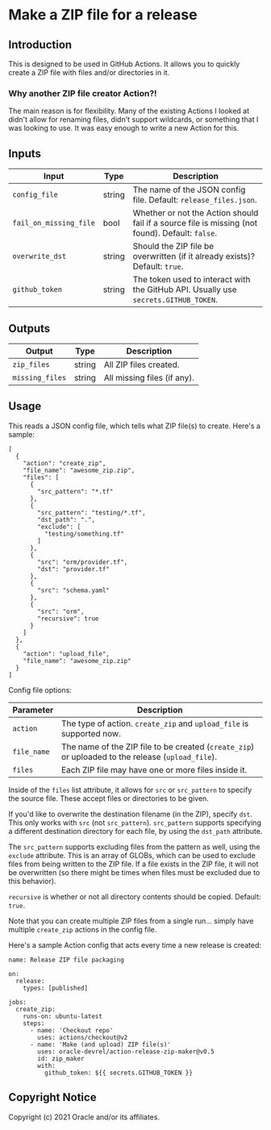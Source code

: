 # Make a ZIP file for a release

## Introduction
This is designed to be used in GitHub Actions.  It allows you to quickly create a ZIP file with files and/or directories in it.

### Why another ZIP file creator Action?!

The main reason is for flexibility.  Many of the existing Actions I looked at didn't allow for renaming files, didn't support wildcards, or something that I was looking to use.  It was easy enough to write a new Action for this.

## Inputs
| Input | Type | Description |
|-------|------|-------------|
| `config_file` | string | The name of the JSON config file.  Default: `release_files.json`. |
| `fail_on_missing_file` | bool | Whether or not the Action should fail if a source file is missing (not found).  Default: `false`. |
| `overwrite_dst` | string | Should the ZIP file be overwritten (if it already exists)?  Default: `true`. |
| `github_token` | string | The token used to interact with the GitHub API.  Usually use `secrets.GITHUB_TOKEN`. |

## Outputs
| Output | Type | Description |
|-------|------|-------------|
| `zip_files` | string | All ZIP files created. |
| `missing_files` | string | All missing files (if any). |
    
## Usage
This reads a JSON config file, which tells what ZIP file(s) to create.  Here's a sample:

```
[
  {
    "action": "create_zip",
    "file_name": "awesome_zip.zip",
    "files": [
      {
        "src_pattern": "*.tf"
      },
      {
        "src_pattern": "testing/*.tf",
        "dst_path": ".",
        "exclude": [
          "testing/something.tf"
        ]
      },
      {
        "src": "orm/provider.tf",
        "dst": "provider.tf"
      },
      {
        "src": "schema.yaml"
      },
      {
        "src": "orm",
        "recursive": true
      }
    ]
  },
  {
    "action": "upload_file",
    "file_name": "awesome_zip.zip"
  }
]
```

Config file options:

| Parameter | Description |
|-----------|-------------|
| `action` | The type of action.  `create_zip` and `upload_file` is supported now. |
| `file_name` | The name of the ZIP file to be created (`create_zip`) or uploaded to the release (`upload_file`). |
| `files` | Each ZIP file may have one or more files inside it. |

Inside of the `files` list attribute, it allows for `src` or `src_pattern` to specify the source file.  These accept files or directories to be given.

If you'd like to overwrite the destination filename (in the ZIP), specify `dst`.  This only works with `src` (not `src_pattern`).  `src_pattern` supports specifying a different destination directory for each file, by using the `dst_path` attribute.

The `src_pattern` supports excluding files from the pattern as well, using the `exclude` attribute.  This is an array of GLOBs, which can be used to exclude files from being written to the ZIP file.  If a file exists in the ZIP file, it will not be overwritten (so there might be times when files must be excluded due to this behavior).

`recursive` is whether or not all directory contents should be copied.  Default: `true`.

Note that you can create multiple ZIP files from a single run... simply have multiple `create_zip` actions in the config file.

Here's a sample Action config that acts every time a new release is created:

```
name: Release ZIP file packaging

on:
  release:
    types: [published]

jobs:
  create_zip:
    runs-on: ubuntu-latest
    steps:
      - name: 'Checkout repo'
        uses: actions/checkout@v2
      - name: 'Make (and upload) ZIP file(s)'
        uses: oracle-devrel/action-release-zip-maker@v0.5
        id: zip_maker
        with:
          github_token: ${{ secrets.GITHUB_TOKEN }}
```

## Copyright Notice
Copyright (c) 2021 Oracle and/or its affiliates.